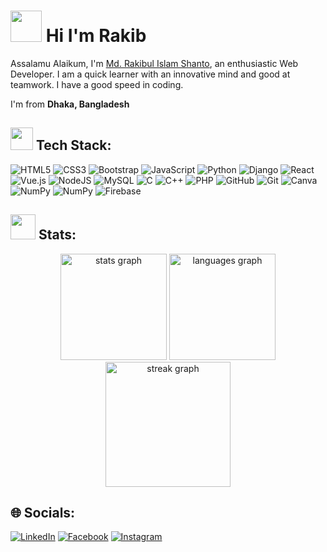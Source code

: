 <!-- <h2><img src="https://github.com/cryptic91/cryptic91/assets/91222781/c4b99f72-c7c2-47c4-90a7-866fecf9a417" width="30"/> Hi I'm Rakib</h2> -->
<h1><img src="https://github.com/cryptic91/cryptic91/assets/91222781/43de1015-822c-41d2-8880-cce3d7668afe" height="50" width="50"/> Hi I'm Rakib</h1>


Assalamu Alaikum, I'm [Md. Rakibul Islam Shanto](https://www.linkedin.com/in/md-rakibul-islam-shanto-051767308/), an enthusiastic Web Developer.  I am a quick learner with an innovative mind and good at teamwork. I have a good speed in coding.
<p>I'm from <b>Dhaka, Bangladesh</b> <img src="https://github.com/cryptic91/cryptic91/assets/91222781/a5c21e0f-7b9a-4f7a-bb24-a47606823e6f" height="13" width="18"/> </p>


<h2><img src="https://github.com/cryptic91/cryptic91/assets/91222781/c4b99f72-c7c2-47c4-90a7-866fecf9a417" width="36"/> Tech Stack: </h2>


![HTML5](https://img.shields.io/badge/html5-%23E34F26.svg?logo=html5&logoColor=white) ![CSS3](https://img.shields.io/badge/css3-%231572B6.svg?logo=css3&logoColor=white) ![Bootstrap](https://img.shields.io/badge/bootstrap-%238511FA.svg?logo=bootstrap&logoColor=white) ![JavaScript](https://img.shields.io/badge/javascript-%23323330.svg?logo=javascript&logoColor=%23F7DF1E) ![Python](https://img.shields.io/badge/python-3670A0?logo=python&logoColor=ffdd54) ![Django](https://img.shields.io/badge/django-%23092E20.svg?logo=django&logoColor=white) ![React](https://img.shields.io/badge/react-%2320232a.svg?logo=react&logoColor=%2361DAFB) ![Vue.js](https://img.shields.io/badge/vue.js-%2335495e.svg?logo=vuedotjs&logoColor=%234FC08D) ![NodeJS](https://img.shields.io/badge/node.js-6DA55F?logo=node.js&logoColor=white) ![MySQL](https://img.shields.io/badge/mysql-4479A1.svg?logo=mysql&logoColor=white) ![C](https://img.shields.io/badge/c-%2300599C.svg?logo=c&logoColor=white) ![C++](https://img.shields.io/badge/c++-%2300599C.svg?logo=c%2B%2B&logoColor=white) ![PHP](https://img.shields.io/badge/php-%23777BB4.svg?logo=php&logoColor=white) ![GitHub](https://img.shields.io/badge/github-%23121011.svg?logo=github&logoColor=white) ![Git](https://img.shields.io/badge/git-%23F05033.svg?logo=git&logoColor=white) ![Canva](https://img.shields.io/badge/Canva-%2300C4CC.svg?logo=Canva&logoColor=white) ![NumPy](https://img.shields.io/badge/numpy-%23013243.svg?logo=numpy&logoColor=white) ![NumPy](https://img.shields.io/badge/numpy-%23013243.svg?logo=numpy&logoColor=white) ![Firebase](https://img.shields.io/badge/-Firebase-1967D2?logo=firebase&logoColor=white")
 

<h2><img src="https://github.com/cryptic91/cryptic91/assets/91222781/05847e7a-84b5-4e6f-89e4-ed7769642889" width="40"/> Stats: </h2>


<div align="center">
  <img src="https://github-readme-stats.vercel.app/api?username=cryptic91&hide_title=false&hide_rank=false&show_icons=true&include_all_commits=true&count_private=true&disable_animations=false&theme=highcontrast&locale=en&hide_border=false" height="170" alt="stats graph"  />
  <img src="https://github-readme-stats.vercel.app/api/top-langs?username=cryptic91&locale=en&hide_title=false&layout=compact&card_width=320&langs_count=5&theme=highcontrast&hide_border=false" height="170" alt="languages graph"  />
</div>


<!-- ![](https://github-readme-streak-stats.herokuapp.com/?user=cryptic91&theme=highcontrast&hide_border=false)<br/> -->
<div align="center">
  <img src="https://github-readme-streak-stats.herokuapp.com/?user=cryptic91&theme=highcontrast&hide_border=false" height="200" alt="streak graph"  />
</div>




## 🌐 Socials:
[![LinkedIn](https://img.shields.io/badge/LinkedIn-%230077B5.svg?logo=linkedin&logoColor=white)](https://linkedin.com/in/https://www.linkedin.com/in/md-rakibul-islam-shanto-051767308/) [![Facebook](https://img.shields.io/badge/Facebook-%231877F2.svg?logo=Facebook&logoColor=white)](https://facebook.com/https://www.facebook.com/rakibul1091shanto/) [![Instagram](https://img.shields.io/badge/Instagram-%23E4405F.svg?logo=Instagram&logoColor=white)](https://instagram.com/https://www.instagram.com/shanto_91/)  






<!--

**cryptic91/cryptic91** is a ✨ _special_ ✨ repository because its `README.md` (this file) appears on your GitHub profile.

Here are some ideas to get you started:

- 🔭 I’m currently working on ...
- 🌱 I’m currently learning ...
- 👯 I’m looking to collaborate on ...
- 🤔 I’m looking for help with ...
- 💬 Ask me about ...
- 📫 How to reach me: ...
- 😄 Pronouns: ...
- ⚡ Fun fact: ...
-->
